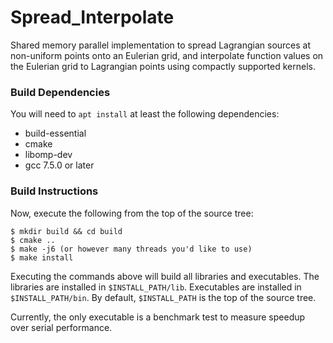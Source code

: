 # Spread_Interpolate
Shared memory parallel implementation to spread Lagrangian sources at non-uniform points onto an Eulerian grid, and interpolate 
function values on the Eulerian grid to Lagrangian points using compactly supported kernels.


### Build Dependencies ###
You will need to `apt install` at least the following dependencies:

* build-essential
* cmake
* libomp-dev
* gcc 7.5.0 or later 

### Build Instructions ###
Now, execute the following from the top of the source tree: 
```
$ mkdir build && cd build
$ cmake ..
$ make -j6 (or however many threads you'd like to use)
$ make install
```
Executing the commands above will build all libraries and executables. The libraries are
installed in `$INSTALL_PATH/lib`. Executables are installed in `$INSTALL_PATH/bin`. 
By default, `$INSTALL_PATH` is the top of the source tree.

Currently, the only executable is a benchmark test to measure speedup over serial performance.


